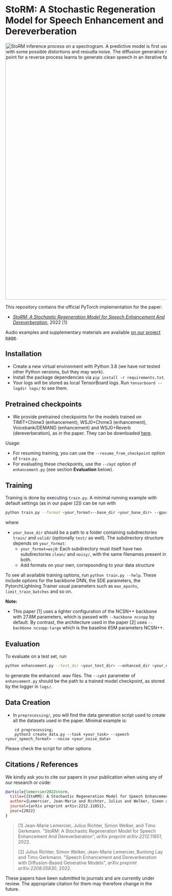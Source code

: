 # StoRM: A Stochastic Regeneration Model for Speech Enhancement and Dereverberation

<img src="https://raw.githubusercontent.com/sp-uhh/storm/master/inference.png" width="800" alt="StoRM inference process on a spectrogram. A predictive model is first used to get a estimate of the clean speech, with some possible distortions and resiudla noise. The diffusion generative model then uses this estimate as the initial point for a reverse process learns to generate clean speech in an iterative fashion starting from the corrupted signal xT.">

This repository contains the official PyTorch implementation for the paper:

- [*StoRM: A Stochastic Regeneration Model for Speech Enhancement And Dereverberation*](https://arxiv.org/abs/2212.11851), 2022 [1]

Audio examples and supplementary materials are available [on our project page](https://www.inf.uni-hamburg.de/en/inst/ab/sp/publications/storm.html).

## Installation

- Create a new virtual environment with Python 3.8 (we have not tested other Python versions, but they may work).
- Install the package dependencies via `pip install -r requirements.txt`.
- Your logs will be stored as local TensorBoard logs. Run `tensorboard --logdir logs/` to see them.

## Pretrained checkpoints

- We provide pretrained checkpoints for the models trained on TIMIT+Chime3 (enhancement), WSJ0+Chime3 (enhancement), Voicebank/DEMAND (enhancement) and WSJ0+Reverb (dereverberation), as in the paper. They can be downloaded [here](https://drive.google.com/drive/u/0/folders/1ExFm97obaXTYFoBApWjbK_ypxTP-Cgdq).

Usage:
- For resuming training, you can use the `--resume_from_checkpoint` option of `train.py`.
- For evaluating these checkpoints, use the `--ckpt` option of `enhancement.py` (see section **Evaluation** below).

## Training

Training is done by executing `train.py`. A minimal running example with default settings (as in our paper [2]) can be run with

```bash
python train.py --format <your_format>--base_dir <your_base_dir> --gpus 0,
```

where 

- `your_base_dir` should be a path to a folder containing subdirectories `train/` and `valid/` (optionally `test/` as well). The subdirectory structure depends on `your_format`:
    - `your_format=wsj0`: Each subdirectory must itself have two subdirectories `clean/` and `noisy/`, with the same filenames present in both.
    - Add formats on your own, correpsonding to your data structure

To see all available training options, run `python train.py --help`.
These include options for the backbone DNN, the SDE parameters, the PytorchLightning Trainer usual parameters such as `max_epochs`, `limit_train_batches` and so on.

**Note:**
- This paper [1] uses a lighter configuration of the NCSN++ backbone with 27.8M parameters, which is passed with `--backbone ncsnpp` by default. By contrast, the architecture used in the paper [2] uses `--backbone ncsnpp-large` which is the baseline 65M parameters NCSN++.

## Evaluation

To evaluate on a test set, run
```bash
python enhancement.py --test_dir <your_test_dir> --enhanced_dir <your_enhanced_dir> --ckpt <path_to_model_checkpoint>
```

to generate the enhanced .wav files. The `--cpkt` parameter of `enhancement.py` should be the path to a trained model checkpoint, as stored by the logger in `logs/`.


## Data Creation

- In `preprocessing/`, you will find the data generation script used to create all the datasets used in the paper. Minimal example is:

```
    cd preprocessing;
    python3 create_data.py --task <your_task> --speech <your_speech_format> --noise <your_noise_data>
```

Please check the script for other options

## Citations / References

We kindly ask you to cite our papers in your publication when using any of our research or code:
```bib
@article{lemercier2022storm,
  title={{StoRM}: A Stochastic Regeneration Model for Speech Enhancement And Dereverberation},
  author={Lemercier, Jean-Marie and Richter, Julius and Welker, Simon and Gerkmann, Timo},
  journal={arXiv preprint arXiv:2212.11851},
  year={2022}
}
```

>[1] Jean-Marie Lemercier, Julius Richter, Simon Welker, and Timo Gerkmann. "StoRM: A Stochastic Regeneration Model for Speech Enhancement And Dereverberation", *arXiv preprint arXiv:2212.11851*, 2022.
>
>[2] Julius Richter, Simon Welker, Jean-Marie Lemercier, Bunlong Lay and Timo Gerkmann. "Speech Enhancement and Dereverberation with Diffusion-Based Generative Models", *arXiv preprint arXiv:2208.05830*, 2022.

These papers have been submitted to journals and are currently under review. The appropriate citation for them may therefore change in the future.
